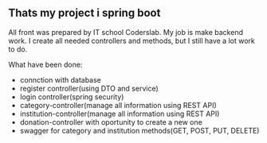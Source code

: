 
## Thats my project i spring boot

All front was prepared by IT school Coderslab. My job is make backend work. 
I create all needed controllers and methods, but I still have a lot work to do. 

What have been done:
* connction with database
* register controller(using DTO and service)
* login controller(spring security)
* category-controller(manage all information using REST API)
* institution-controller(manage all information using REST API)
* donation-controller with oportunity to create a new one
* swagger for category and institution methods(GET, POST, PUT, DELETE)
